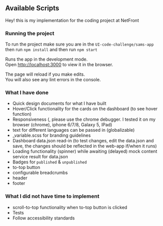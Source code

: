 ## Available Scripts

Hey! this is my implementation for the coding project at NetFront

### Running the project

To run the project make sure you are in the `UI-code-challenge/sams-app` then run `npm install` and then run `npm start`

Runs the app in the development mode.<br />
Open [http://localhost:3000](http://localhost:3000) to view it in the browser.

The page will reload if you make edits.<br />
You will also see any lint errors in the console.

### What I have done

 - Quick design documents for what I have built
 - Hover/Click functionality for the cards on the dashboard (to see hover function)
 - Responsiveness (, please use the chrome debugger. I tested it on my browser (chrome),  iphone 6/7/8, Galaxy 5, IPad)
 - text for different languages can be passed in (globalizable)
 - _variable.scss for branding guidelines
 - Dashboard data.json read-in (to test changes, edit the data.json and save, the changes should be reflected in the web-app if/when it runs)
 - Loading functionality (spinner) while awaiting (delayed) mock content service result for data.json
 - Badges for `published` & `unpublished`
 - to-top button
 - configurable breadcrumbs
 - header
 - footer

 ### What I did not have time to implement

 - scroll-to-top functionality when to-top button is clicked
 - Tests
 - Follow accessibility standards

